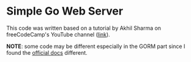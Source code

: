 # Simple Go Web Server

This code was written based on a tutorial by Akhil Sharma on 
freeCodeCamp's YouTube channel ([link](https://www.youtube.com/watch?v=jFfo23yIWac)).

**NOTE**: some code may be different especially in the GORM part since I found
the [official docs](https://gorm.io/docs/connecting_to_the_database.html)
different.
